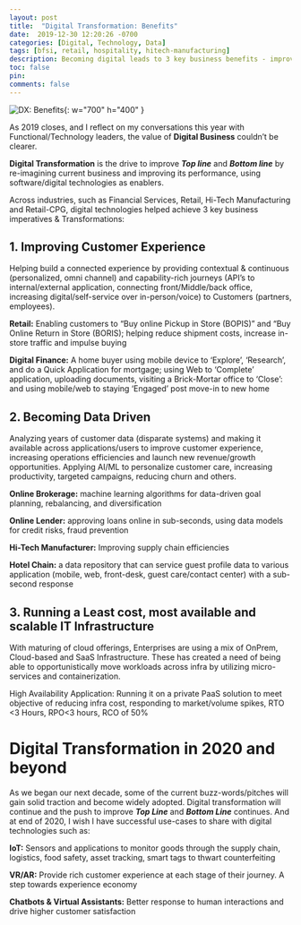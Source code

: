 ```yaml
---
layout: post
title:  "Digital Transformation: Benefits"
date:  2019-12-30 12:20:26 -0700
categories: [Digital, Technology, Data]
tags: [bfsi, retail, hospitality, hitech-manufacturing]
description: Becoming digital leads to 3 key business benefits - improved customer experience, data driven, agile and low cost
toc: false
pin: 
comments: false
---
```


![DX: Benefits](https://ketanhm.github.io/images/dx.jpeg){: w="700" h="400" }

As 2019 closes, and I reflect on my conversations this year with Functional/Technology leaders, the value of **Digital Business** couldn’t be clearer.

**Digital Transformation** is the drive to improve ***Top line*** and ***Bottom line*** by re-imagining current business and improving its performance, using software/digital technologies as enablers. 

Across industries, such as Financial Services, Retail, Hi-Tech Manufacturing and Retail-CPG, digital technologies helped achieve 3 key business imperatives & Transformations:

## 1. Improving Customer Experience
Helping build a connected experience by providing contextual & continuous (personalized, omni channel) and capability-rich journeys (API’s to internal/external application, connecting front/Middle/back office, increasing digital/self-service over in-person/voice) to Customers (partners, employees).

**Retail:** Enabling customers to “Buy online Pickup in Store (BOPIS)” and “Buy Online Return in Store (BORIS); helping reduce shipment costs, increase in-store traffic and impulse buying

**Digital Finance:** A home buyer using mobile device to ‘Explore’, ‘Research’, and do a Quick Application for mortgage; using Web to ‘Complete’ application, uploading documents, visiting a Brick-Mortar office to ‘Close’: and using mobile/web to staying ‘Engaged’ post move-in to new home

## 2. Becoming Data Driven
Analyzing years of customer data (disparate systems) and making it available across applications/users to improve customer experience, increasing operations efficiencies and launch new revenue/growth opportunities. Applying AI/ML to personalize customer care, increasing productivity, targeted campaigns, reducing churn and others.

**Online Brokerage:** machine learning algorithms for data-driven goal planning, rebalancing, and diversification

**Online Lender:** approving loans online in sub-seconds, using data models for credit risks, fraud prevention

**Hi-Tech Manufacturer:** Improving supply chain efficiencies

**Hotel Chain:** a data repository that can service guest profile data to various application (mobile, web, front-desk, guest care/contact center) with a sub-second response

## 3. Running a Least cost, most available and scalable IT Infrastructure
With maturing of cloud offerings, Enterprises are using a mix of OnPrem, Cloud-based and SaaS Infrastructure. These has created a need of being able to opportunistically move workloads across infra by utilizing micro-services and containerization.

High Availability Application: Running it on a private PaaS solution to meet objective of reducing infra cost, responding to market/volume spikes, RTO <3 Hours, RPO<3 hours, RCO of 50%

# Digital Transformation in 2020 and beyond
As we began our next decade, some of the current buzz-words/pitches will gain solid traction and become widely adopted. Digital transformation will continue and the push to improve ***Top Line*** and ***Bottom Line*** continues. And at end of 2020, I wish I have successful use-cases to share with digital technologies such as:

**IoT:** Sensors and applications to monitor goods through the supply chain, logistics, food safety, asset tracking, smart tags to thwart counterfeiting

**VR/AR:** Provide rich customer experience at each stage of their journey. A step towards experience economy

**Chatbots & Virtual Assistants:** Better response to human interactions and drive higher customer satisfaction

